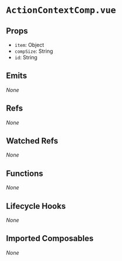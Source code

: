 # `ActionContextComp.vue`

## Props

- `item`: Object
- `compSize`: String
- `id`: String

## Emits

_None_

## Refs

_None_

## Watched Refs

_None_

## Functions

_None_

## Lifecycle Hooks

_None_

## Imported Composables

_None_
